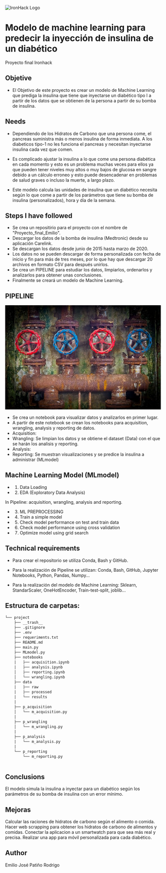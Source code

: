
![IronHack Logo](https://s3-eu-west-1.amazonaws.com/ih-materials/uploads/upload_d5c5793015fec3be28a63c4fa3dd4d55.png)




# Modelo de machine learning para predecir la inyección de insulina de un diabético

Proyecto final Ironhack

## Objetive

* El Objetivo de este proyecto es crear un modelo de Machine Learning que prediga la insulina que tiene que inyectarse un diabético tipo I a partir de los datos que se obtienen de la persona a partir de su bomba de insulina.

## Needs

* Dependiendo de los Hidratos de Carbono que una persona come, el pancreas suministra más o menos insulina de forma inmediata. A los diabeticos tipo-1 no les funciona el pancreas y necesitan inyectarse insulina cada vez que comen. 

* Es complicado ajustar la insulina a lo que come una persona diabética en cada momento y esto es un problema muchas veces para ellos ya que pueden tener niveles muy altos o muy bajos de glucosa en sangre debido a un cálculo erroneo y esto puede desencadenar en problemas de salud graves o incluso la muerte, a largo plazo.

* Este modelo calcula las unidades de insulina que un diabético necesita según lo que come a partir de los parámetros que tiene su bomba de insulina (personalizados), hora y día de la semana.



## Steps I have followed

* Se crea un repositirio para el proyecto con el nombre de "Proyecto_final_Emilio".
* Descargar los datos de la bomba de insulina (Medtronic) desde su aplicación Carelink.
* Se descargan los datos desde junio de 2015 hasta marzo de 2020.
* Los datos no se pueden descargar de forma personalizada con fecha de inicio y fin para más de tres meses, por lo que hay que descargar 20 archivos en formato CSV para después unirlos.
* Se crea un PIPELINE para estudiar los datos, limpiarlos, ordenarlos y analizarlos para obtener unas conclusiones.
* Finalmente se creará un modelo de Machine Learning.

## PIPELINE

![Pipeline image](pipelines.jpg)

* Se crea un notebook para visualizar datos y analizarlos en primer lugar.
* A partir de este notebook se crean los notebooks para acquisition, wrangling, analysis y reporting de datos.
* Acquisition:
* Wrangling: Se limpian los datos y se obtiene el dataset (Data) con el que se harán los analisis y reporting.
* Analysis:
* Reporting: Se muestran visualizaciones y se predice la insulina a administrar (MLmodel)

## Machine Learning Model (MLmodel)


* 1. Data Loading

* 2. EDA (Exploratory Data Analysis)

In Pipeline: acquisition, wrangling, analysis and reporting.

* 3. ML PREPROCESSING

* 4. Train a simple model

* 5. Check model performance on test and train data

* 6. Check model performance using cross validation

* 7. Optimize model using grid search 





## Technical requirements

* Para crear el repositorio se utiliza Conda, Bash y GitHub.

* Para la realización de Pipeline se utilizan: Conda, Bash, GitHub, Jupyter Notebooks, Python, Pandas, Numpy...

* Para la realización del modelo de Machine Learning: Sklearn, StandarScaler, OneHotEncoder, Train-test-split, joblib...



## Estructura de carpetas:

```
└── project
    ├── __trash__
    ├── .gitignore
    ├── .env
    ├── requeriments.txt
    ├── README.md
    ├── main.py
    ├── MLmodel.py
    ├── notebooks
    |   ├── acquisition.ipynb
    |   ├── analysis.ipynb
    │   ├── reporting.ipynb
    │   └── wrangling.ipynb
    ├── data
    |   ├── raw
    |   ├── processed
    |   └── results
    |
    ├── p_acquisition
    │   └── m_acquisition.py
    |
    ├── p_wrangling
    │   └── m_wrangling.py
    |
    ├── p_analysis
    |   └── m_analysis.py
    |
    └── p_reporting
        └── m_reporting.py
 
 ```

## Conclusions
El modelo simula la insulina a inyectar para un diabético según los parámetros de su bomba de insulina con un error mínimo.

## Mejoras

Calcular las raciones de hidratos de carbono según el alimento o comida.
Hacer web scrapping para obtener los hidratos de carbono de alimentos y comidas.
Conectar la aplicacion a un smartwatch para que sea más real y precisa.
Realizar una app para móvil personalizada para cada diabético.


## Author

Emilio José Patiño Rodrigo

